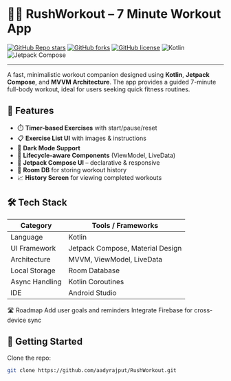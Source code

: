 # 🏃‍♂️ RushWorkout – 7 Minute Workout App

[![GitHub Repo stars](https://img.shields.io/github/stars/aadyrajput/RushWorkout?style=social)](https://github.com/aadyrajput/RushWorkout/stargazers)
[![GitHub forks](https://img.shields.io/github/forks/aadyrajput/RushWorkout?style=social)](https://github.com/aadyrajput/RushWorkout/network)
[![GitHub license](https://img.shields.io/github/license/aadyrajput/RushWorkout)](https://github.com/aadyrajput/RushWorkout/blob/main/LICENSE)
![Kotlin](https://img.shields.io/badge/Kotlin-1.9-blueviolet?logo=kotlin)
![Jetpack Compose](https://img.shields.io/badge/Jetpack%20Compose-%F0%9F%92%BB%20UI-blue?logo=android)

---

A fast, minimalistic workout companion designed using **Kotlin**, **Jetpack Compose**, and **MVVM Architecture**. The app provides a guided 7-minute full-body workout, ideal for users seeking quick fitness routines.

## 🚀 Features

- ⏱️ **Timer-based Exercises** with start/pause/reset
- 📋 **Exercise List UI** with images & instructions
- 🌙 **Dark Mode Support**
- 🔄 **Lifecycle-aware Components** (ViewModel, LiveData)
- 🧱 **Jetpack Compose UI** – declarative & responsive
- 💾 **Room DB** for storing workout history
- 📈 **History Screen** for viewing completed workouts

## 🛠 Tech Stack

| Category         | Tools / Frameworks                          |
|------------------|---------------------------------------------|
| Language         | Kotlin                                      |
| UI Framework     | Jetpack Compose, Material Design            |
| Architecture     | MVVM, ViewModel, LiveData                   |
| Local Storage    | Room Database                               |
| Async Handling   | Kotlin Coroutines                           |
| IDE              | Android Studio                              |



🛣 Roadmap
 Add user goals and reminders
 Integrate Firebase for cross-device sync
 
## 🏁 Getting Started

Clone the repo:
```bash
git clone https://github.com/aadyrajput/RushWorkout.git
